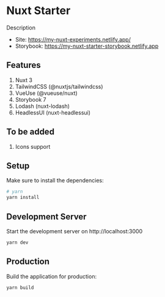 # Nuxt Starter

Description

- Site: https://my-nuxt-experiments.netlify.app/
- Storybook: https://my-nuxt-starter-storybook.netlify.app

## Features

1. Nuxt 3
2. TailwindCSS (@nuxtjs/tailwindcss)
3. VueUse (@vueuse/nuxt)
4. Storybook 7
5. Lodash (nuxt-lodash)
6. HeadlessUI (nuxt-headlessui)

## To be added

1. Icons support

## Setup

Make sure to install the dependencies:

```bash
# yarn
yarn install
```

## Development Server

Start the development server on http://localhost:3000

```bash
yarn dev
```

## Production

Build the application for production:

```bash
yarn build
```
